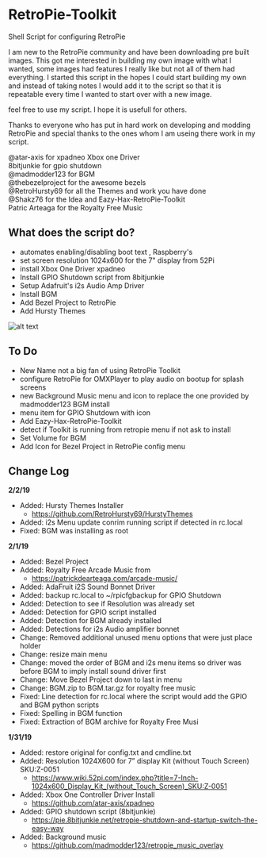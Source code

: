# RetroPie-Toolkit
Shell Script for configuring RetroPie 

I am new to the RetroPie community and have been downloading pre built images. This got me interested in building my own
image with what I wanted, some images had features I really like but not all of them had everything. I started this script in the
hopes I could start building my own and instead of taking notes I would add it to the script so that it is repeatable every
time I wanted to start over with a new image. 

feel free to use my script. I hope it is usefull for others.

Thanks to everyone who has put in hard work on developing and modding RetroPie and special thanks to the ones whom 
I am useing there work in my script. 

@atar-axis for xpadneo Xbox one Driver<br/>
8bitjunkie for gpio shutdown<br/>
@madmodder123 for BGM<br/>
@thebezelproject for the awesome bezels<br/>
@RetroHursty69 for all the Themes and work you have done<br/>
@Shakz76 for the Idea and Eazy-Hax-RetroPie-Toolkit<br/> 
Patric Arteaga for the Royalty Free Music<br/>

## What does the script do? 
- automates enabling/disabling boot text , Raspberry's <br/>
- set screen resolution 1024x600 for the 7" display from 52Pi  <br/>
- install Xbox One Driver xpadneo <br/>
- Install GPIO Shutdown script from 8bitjunkie <br/>
- Setup Adafruit's i2s Audio Amp Driver <br/>
- Install BGM  <br/>
- Add Bezel Project to RetroPie  <br/>
- Add Hursty Themes <br/>

![alt text](http://www.dippydawg.net/images/MainMenu.png)


## To Do
- New Name not a big fan of using RetroPie Toolkit
- configure RetroPie for OMXPlayer to play audio on bootup for splash screens
- new Background Music menu and icon to replace the one provided by madmodder123 BGM install
- menu item for GPIO Shutdown with icon
- Add Eazy-Hax-RetroPie-Toolkit
- detect if Toolkit is running from retropie menu if not ask to install
- Set Volume for BGM 
- Add Icon for Bezel Project in RetroPie config menu

## Change Log

**2/2/19**
- Added: Hursty Themes Installer
    - https://github.com/RetroHursty69/HurstyThemes 
- Added: i2s Menu update conrim running script if detected in rc.local
- Fixed: BGM was installing as root 

**2/1/19**
- Added: Bezel Project 
- Added: Royalty Free Arcade Music from 
  - https://patrickdearteaga.com/arcade-music/ 
- Added: AdaFruit i2S Sound Bonnet Driver
- Added: backup rc.local to ~/rpicfgbackup for GPIO Shutdown
- Added: Detection to see if Resolution was already set 
- Added: Detection for GPIO script installed
- Added: Detection for BGM already installed
- Added: Detections for i2s Audio amplifier bonnet 
- Change: Removed additional unused menu options that were just place holder
- Change: resize main menu 
- Change: moved the order of BGM and i2s menu items so driver was before BGM to imply install sound driver first 
- Change: Move Bezel Project down to last in menu 	
- Change: BGM.zip to BGM.tar.gz for royalty free music
- Fixed: Line detection for rc.local where the script would add the GPIO and BGM python scripts
- Fixed: Spelling in BGM function
- Fixed: Extraction of BGM archive for Royalty Free Musi

**1/31/19**
- Added: restore original for config.txt and cmdline.txt
- Added: Resolution 1024X600 for 7” display Kit (without Touch Screen) SKU:Z-0051
  - https://www.wiki.52pi.com/index.php?title=7-Inch-1024x600_Display_Kit_(without_Touch_Screen)_SKU:Z-0051
- Added: Xbox One Controller Driver Install
  - https://github.com/atar-axis/xpadneo 
- Added: GPIO shutdown script (8bitjunkie)
  - https://pie.8bitjunkie.net/retropie-shutdown-and-startup-switch-the-easy-way
- Added: Background music 
  - https://github.com/madmodder123/retropie_music_overlay
